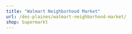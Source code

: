 ```yaml
---
title: "Walmart Neighborhood Market"
url: /des-plaines/walmart-neighborhood-market/
shop: Supermarkt
---
```

